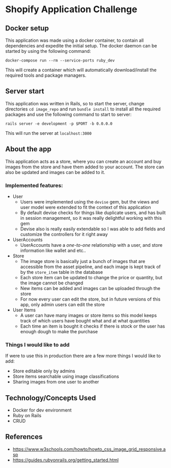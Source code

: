 # Shopify Application Challenge

## Docker setup

This application was made using a docker container, to contain all dependencies and expedite the 
initial setup. The docker daemon can be started by using the following command:

```
docker-compose run --rm --service-ports ruby_dev
```

This will create a container which will automatically download/install the required tools and 
package managers.

## Server start


This application was written in Rails, so to start the server, change directories `cd image_repo` 
and run `bundle install` to install all the required packages and use the following command to start to server:

```
rails server -e development -p $PORT -b 0.0.0.0
```

This will run the server at `localhost:3000`

## About the app

This application acts as a store, where you can create an account and buy images from the store 
and have them added to your account. The store can also be updated and images can be added to it.

### Implemented features:

* User
  * Users were implemented using the `devise` gem, but the views and user model were extended to fit the context of this application 
  * By default devise checks for things like duplicate users, and has built in session management, so it was really delightful working with this gem
  * Devise also is really easily extendable so I was able to add fields and customize the controllers for it right away
* UserAccounts
  * UserAccounts have a *one-to-one* relationship with a user, and store information like wallet and etc..
* Store
  * The image store is basically just a bunch of images that are accessible from the asset pipeline, and each image is kept track of by the `store_item` table in the database
  * Each store item can be updated to change the price or quantity, but the image cannot be changed
  * New items can be added and images can be uploaded through the store
  * For now every user can edit the store, but in future versions of this app, only admin users can edit the store
* User Items
  * A user can have many images or store items so this model keeps track of which users have bought what and at what quantities
  * Each time an item is bought it checks if there is stock or the user has enough dough to make the purchase 

### Things I would like to add
If were to use this in production there are a few more things I would like to add: 
* Store editable only by admins
* Store items searchable using image classifications 
* Sharing images from one user to another

## Technology/Concepts Used
* Docker for dev environment
* Ruby on Rails
* CRUD

## References
* https://www.w3schools.com/howto/howto_css_image_grid_responsive.asp
* https://guides.rubyonrails.org/getting_started.html
